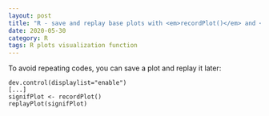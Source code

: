 ```yaml
---
layout: post
title: "R - save and replay base plots with <em>recordPlot()</em> and <em>replayPlot()</em>"
date: 2020-05-30
category: R
tags: R plots visualization function
---
```


To avoid repeating codes, you can save a plot and replay it later:


```
dev.control(displaylist="enable")
[...]
signifPlot <- recordPlot()
replayPlot(signifPlot) 
```
